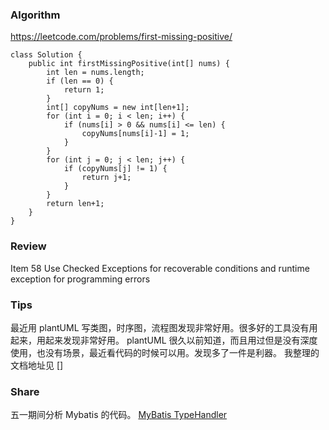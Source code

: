 
### Algorithm

https://leetcode.com/problems/first-missing-positive/

```
class Solution {
    public int firstMissingPositive(int[] nums) {
        int len = nums.length;
        if (len == 0) {
            return 1;
        }
        int[] copyNums = new int[len+1];
        for (int i = 0; i < len; i++) {
            if (nums[i] > 0 && nums[i] <= len) {
                copyNums[nums[i]-1] = 1;
            }
        }
        for (int j = 0; j < len; j++) {
            if (copyNums[j] != 1) {
                return j+1;
            }
        }
        return len+1;
    }
}
```


### Review

Item 58 Use Checked Exceptions for recoverable conditions and runtime exception
for programming errors

### Tips

最近用 plantUML 写类图，时序图，流程图发现非常好用。很多好的工具没有用起来，用起来发现非常好用。
plantUML 很久以前知道，而且用过但是没有深度使用，也没有场景，最近看代码的时候可以用。发现多了一件是利器。
我整理的文档地址见 []

### Share

五一期间分析 Mybatis 的代码。 [MyBatis TypeHandler](https://blog.csdn.net/wenxueliu/article/details/89766354)
